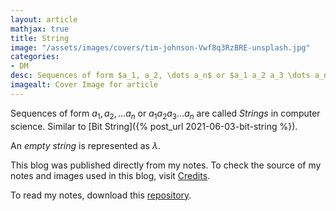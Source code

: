 ```yaml
---
layout: article
mathjax: true
title: String
image: "/assets/images/covers/tim-johnson-Vwf8q3RzBRE-unsplash.jpg"
categories:
- DM
desc: Sequences of form $a_1, a_2, \dots a_n$ or $a_1 a_2 a_3 \dots a_n$ are called Strings in computer science. Similar to Bit String. 
imagealt: Cover Image for article
---
```


Sequences of form $a_1, a_2, \dots a_n$ or $a_1 a_2 a_3 \dots a_n$ are called *Strings* in computer science. Similar to [Bit String]({% post_url 2021-06-03-bit-string %}).





















































































































































































































































































































































































































An *empty string* is represented as $\lambda$.





















































































































































































































































































































































































































This blog was published directly from my notes.
To check the source of my notes and images used in this blog, visit <a href="/credits.html" target="_blank">Credits</a>.

To read my notes, download this <a href="https://github.com/bovem/CS" target="blank">repository</a>.